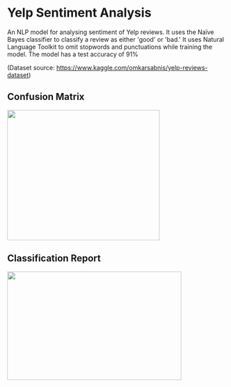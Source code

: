 # Yelp Sentiment Analysis
An NLP model for analysing sentiment of Yelp reviews. It uses the Naïve Bayes classifier to classify a review as either 'good' or 'bad.' It uses Natural Language Toolkit to omit stopwords and punctuations while training the model. The model has a test accuracy of 91%

(Dataset source: https://www.kaggle.com/omkarsabnis/yelp-reviews-dataset)

## Confusion Matrix
<a href="url"><img src="https://user-images.githubusercontent.com/67921829/91431225-b563e400-e87d-11ea-8b29-27c4a617e110.png" align="center" height="300" width="350" ></a>

## Classification Report
<a href="url"><img src="https://user-images.githubusercontent.com/67921829/91431207-aed56c80-e87d-11ea-8a4f-ef1ce9edb061.png" align="center" height="250" width="400" ></a>

